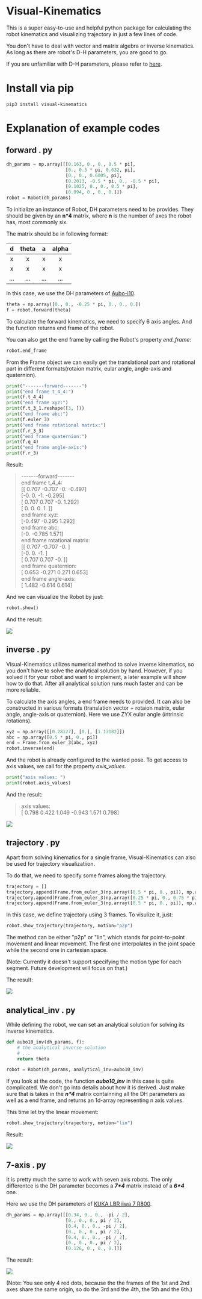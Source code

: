 # Visual-Kinematics

This is a super easy-to-use and helpful python package for calculating the robot kinematics and visualizing trajectory in just a few lines of code.  

You don't have to deal with vector and matrix algebra or inverse kinematics. As long as there are robot's D-H parameters, you are good to go.

If you are unfamiliar with D-H parameters, please refer to [here](https://en.wikipedia.org/wiki/Denavit%E2%80%93Hartenberg_parameters).  

# Install via pip

```
pip3 install visual-kinematics
```

# Explanation of example codes

## forward . py

```python
dh_params = np.array([[0.163, 0., 0., 0.5 * pi],
                      [0., 0.5 * pi, 0.632, pi],
                      [0., 0., 0.6005, pi],
                      [0.2013, -0.5 * pi, 0., -0.5 * pi],
                      [0.1025, 0., 0., 0.5 * pi],
                      [0.094, 0., 0., 0.]])
robot = Robot(dh_params)
```

To initialize an instance of Robot, DH parameters need to be provides. They should be given by an **n*4** matrix, where **n** is the number of axes the robot has, most commonly six.

The matrix should be in following format:

|   d   | theta |   a   | alpha |
| :---: | :---: | :---: | :---: |
|   x   |   x   |   x   |   x   |
|   x   |   x   |   x   |   x   |
|  ...  |  ...  |  ...  |  ...  |

In this case, we use the DH parameters of [Aubo-i10](https://aubo-robotics.com/products/aubo-i10/).

```python
theta = np.array([0., 0., -0.25 * pi, 0., 0., 0.])
f = robot.forward(theta)
```

To calculate the forward kinematics, we need to specify 6 axis angles. And the function returns end frame of the robot.  

You can also get the end frame by calling the Robot's property *end_frame*:
```python
robot.end_frame
```

From the Frame object we can easily get the translational part and rotational part in different formats(rotaion matrix, eular angle, angle-axis and quaternion).

```python
print("-------forward-------")
print("end frame t_4_4:")
print(f.t_4_4)
print("end frame xyz:")
print(f.t_3_1.reshape([3, ]))
print("end frame abc:")
print(f.euler_3)
print("end frame rotational matrix:")
print(f.r_3_3)
print("end frame quaternion:")
print(f.q_4)
print("end frame angle-axis:")
print(f.r_3)
```
Result:
> -------forward-------  
end frame t_4_4:  
[[ 0.707 -0.707 -0.    -0.497]  
 [-0.     0.    -1.    -0.295]  
 [ 0.707  0.707 -0.     1.292]  
 [ 0.     0.     0.     1.   ]]  
end frame xyz:  
[-0.497 -0.295  1.292]  
end frame abc:  
[-0.    -0.785  1.571]  
end frame rotational matrix:  
[[ 0.707 -0.707 -0.   ]  
 [-0.     0.    -1.   ]  
 [ 0.707  0.707 -0.   ]]  
end frame quaternion:  
[ 0.653 -0.271  0.271  0.653]  
end frame angle-axis:   
[ 1.482 -0.614  0.614]  

And we can visualize the Robot by just:

```python
robot.show()
```

And the result:  

![](https://github.com/dbddqy/visual_kinematics/blob/master/pics/forward.png?raw=true)

## inverse . py

Visual-Kinematics utilizes numerical method to solve inverse kinematics, so you don't have to solve the analytical solution by hand. However, if you solved it for your robot and want to implement, a later example will show how to do that. After all analytical solution runs much faster and can be more reliable.

To calculate the axis angles, a end frame needs to provided. It can also be constructed in various formats (translation vector + rotaion matrix, eular angle, angle-axis or quaternion). Here we use ZYX eular angle (intrinsic rotations).

```python
xyz = np.array([[0.28127], [0.], [1.13182]])
abc = np.array([0.5 * pi, 0., pi])
end = Frame.from_euler_3(abc, xyz)
robot.inverse(end)
```

And the robot is already configured to the wanted pose. To get access to axis values, we call for the property *axis_values*.

```python
print("axis values: ")
print(robot.axis_values)
```

And the result:

>axis values:   
[ 0.798  0.422  1.049 -0.943  1.571  0.798]

![](https://github.com/dbddqy/visual_kinematics/blob/master/pics/inverse.png?raw=true)

## trajectory . py

Apart from solving kinematics for a single frame, Visual-Kinematics can also be used for trajectory visualizatiion.

To do that, we need to specify some frames along the trajectory.

```python
trajectory = []
trajectory.append(Frame.from_euler_3(np.array([0.5 * pi, 0., pi]), np.array([[0.28127], [0.], [1.13182]])))
trajectory.append(Frame.from_euler_3(np.array([0.25 * pi, 0., 0.75 * pi]), np.array([[0.48127], [0.], [1.13182]])))
trajectory.append(Frame.from_euler_3(np.array([0.5 * pi, 0., pi]), np.array([[0.48127], [0.], [0.63182]])))
```

 In this case, we define trajectory using 3 frames. To visulize it, just:

```python
robot.show_trajectory(trajectory, motion="p2p")
```

The method can be either "p2p" or "lin", which stands for point-to-point movement and linear movement. The first one interpolates in the joint space while the second one in cartesian space.

(Note: Currently it doesn't support specifying the motion type for each segment. Future development will focus on that.)

The result:

![](https://github.com/dbddqy/visual_kinematics/blob/master/pics/trajectory.gif?raw=true)

## analytical_inv . py

While defining the robot, we can set an analytical solution for solving its inverse kinematics.

```python
def aubo10_inv(dh_params, f):
    # the analytical inverse solution
    # ...
    return theta

robot = Robot(dh_params, analytical_inv=aubo10_inv)
```

If you look at the code, the function ***aubo10_inv*** in this case is quite complicated. We don't go into details about how it is derived. Just make sure that is takes in the ***n\*4*** matrix containning all the DH parameters as well as a end frame, and returns an 1d-array representing n axis values.

This time let try the linear movement:

```python
robot.show_trajectory(trajectory, motion="lin")
```

Result:

![](https://github.com/dbddqy/visual_kinematics/blob/master/pics/analytical_inv.gif?raw=true)

## 7-axis . py

It is pretty much the same to work with seven axis robots. The only differentce is the DH parameter becomes a ***7\*4*** matrix instead of a ***6\*4*** one.

Here we use the DH parameters of [KUKA LBR iiwa 7 R800](https://www.kuka.com/en-au/products/robotics-systems/industrial-robots/lbr-iiwa).

```python
dh_params = np.array([[0.34, 0., 0., -pi / 2],
                      [0., 0., 0., pi / 2],
                      [0.4, 0., 0., -pi / 2],
                      [0., 0., 0., pi / 2],
                      [0.4, 0., 0., -pi / 2],
                      [0., 0., 0., pi / 2],
                      [0.126, 0., 0., 0.]])
```

The result:

![](https://github.com/dbddqy/visual_kinematics/blob/master/pics/7-axis.gif?raw=true)

(Note: You see only 4 red dots, because the the frames of the 1st and 2nd axes share the same origin, so do the 3rd and the 4th, the 5th and the 6th.)

